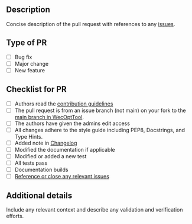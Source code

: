 ## Description
Concise description of the pull request with references to any [issues](https://github.com/SNL-WaterPower/WecOptTool/issues). 

## Type of PR
- [ ] Bug fix
- [ ] Major change
- [ ] New feature

## Checklist for PR
- [ ] Authors read the [contribution guidelines](https://github.com/SNL-WaterPower/WecOptTool/blob/main/.github/CONTRIBUTING.md)
- [ ] The pull request is from an issue branch (not main) on your fork to the [main branch in WecOptTool](https://github.com/SNL-WaterPower/WecOptTool). 
- [ ] The authors have given the admins edit access
- [ ] All changes adhere to the style guide including PEP8, Docstrings, and Type Hints.
- [ ] Added note in [Changelog](https://github.com/SNL-WaterPower/WecOptTool/blob/main/CHANGES.md)
- [ ] Modified the documentation if applicable
- [ ] Modified or added a new test
- [ ] All tests pass
- [ ] Documentation builds
- [ ] [Reference or close any relevant issues](https://docs.github.com/en/issues/tracking-your-work-with-issues/linking-a-pull-request-to-an-issue)

## Additional details
Include any relevant context and describe any validation and verification efforts.
